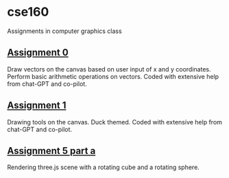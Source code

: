 # cse160
 Assignments in computer graphics class

 ## [Assignment 0 ](https://blu-octopus.github.io/cse160/asgn0/asgn0)

Draw vectors on the canvas based on user input  of x and y coordinates.
Perform basic arithmetic operations on vectors.
Coded with extensive help from chat-GPT and co-pilot.

## [Assignment 1](https://blu-octopus.github.io/cse160/asgn1/asgn1)

Drawing tools on the canvas. Duck themed. 
Coded with extensive help from chat-GPT and co-pilot.

## [Assignment 5 part a](https://blu-octopus.github.io/cse160/asgn5/asgn5)

Rendering three.js scene with a rotating cube and a rotating sphere.

